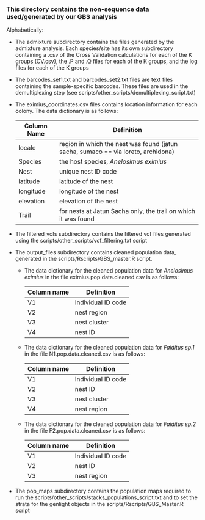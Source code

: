### This directory contains the non-sequence data used/generated by our GBS analysis

Alphabetically:

-   The admixture subdirectory contains the files generated by the admixture analysis. Each species/site has its own subdirectory containing a .csv of the Cross Validation calculations for each of the K groups (CV.csv), the .P and .Q files for each of the K groups, and the log files for each of the K groups

-   The barcodes_set1.txt and barcodes_set2.txt files are text files containing the sample-specific barcodes. These files are used in the demultiplexing step (see scripts/other_scripts/demultiplexing_script.txt)

-   The eximius_coordinates.csv files contains location information for each colony. The data dictionary is as follows:

    | Column Name | Definition                                                                        |
    |-------------|-----------------------------------------------------------------------------------|
    | locale      | region in which the nest was found (jatun sacha, sumaco == via loreto, archidona) |
    | Species     | the host species, *Anelosimus eximius*                                            |
    | Nest        | unique nest ID code                                                               |
    | latitude    | latitude of the nest                                                              |
    | longitude   | longitude of the nest                                                             |
    | elevation   | elevation of the nest                                                             |
    | Trail       | for nests at Jatun Sacha only, the trail on which it was found                    |

-   The filtered_vcfs subdirectory contains the filtered vcf files generated using the scripts/other_scripts/vcf_filtering.txt script

-   The output_files subdirectory contains cleaned population data, generated in the scripts/Rscripts/GBS_master.R script.

    -   The data dictionary for the cleaned population data for *Anelosimus eximius* in the file eximius.pop.data.cleaned.csv is as follows:

        | Column name | Definition         |
        |-------------|--------------------|
        | V1          | Individual ID code |
        | V2          | nest region        |
        | V3          | nest cluster       |
        | V4          | nest ID            |

    -   The data dictionary for the cleaned population data for *Faiditus sp.1* in the file N1.pop.data.cleaned.csv is as follows:

        | Column name | Definition         |
        |-------------|--------------------|
        | V1          | Individual ID code |
        | V2          | nest ID            |
        | V3          | nest cluster       |
        | V4          | nest region        |

    -   The data dictionary for the cleaned population data for *Faiditus sp.2* in the file F2.pop.data.cleaned.csv is as follows:

        | Column name | Definition         |
        |-------------|--------------------|
        | V1          | Individual ID code |
        | V2          | nest ID            |
        | V3          | nest region        |

-   The pop_maps subdirectory contains the population maps required to run the scripts/other_scripts/stacks_populations_script.txt and to set the strata for the genlight objects in the scripts/Rscripts/GBS_Master.R script
